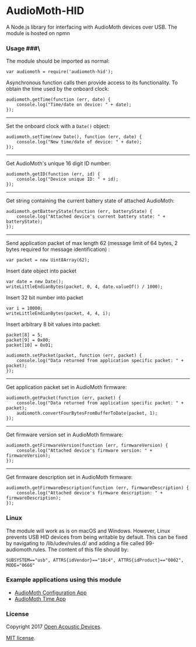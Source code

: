 # AudioMoth-HID #
A Node.js library for interfacing with AudioMoth devices over USB. The module is hosted on npmn 

### Usage ###\

The module should be imported as normal:
```
var audiomoth = require('audiomoth-hid');
```

Asynchronous function calls then provide access to its functionality. To obtain the time used by the onboard clock:
```
audiomoth.getTime(function (err, date) {
	console.log("Time/date on device: " + date);
});
```

---
Set the onboard clock with a `Date()` object:
```
audiomoth.setTime(new Date(), function (err, date) {
	console.log("New time/date of device: " + date);
});
```

---
Get AudioMoth's unique 16 digit ID number:
```
audiomoth.getID(function (err, id) {
	console.log("Device unique ID: " + id);
});
```

---
Get string containing the current battery state of attached AudioMoth:
```
audiomoth.getBatteryState(function (err, batteryState) {
	console.log("Attached device's current battery state: " + batteryState);
});
```

---
Send application packet of max length 62 (message limit of 64 bytes, 2 bytes required for message identification) :
```
var packet = new Uint8Array(62);
```

Insert date object into packet
```
var date = new Date();
writeLittleEndianBytes(packet, 0, 4, date.valueOf() / 1000);
```

Insert 32 bit number into packet
```
var i = 10000;
writeLittleEndianBytes(packet, 4, 4, i);
```

Insert arbitrary 8 bit values into packet:
```
packet[8] = 5;
packet[9] = 0x00;
packet[10] = 0x01;
```

```
audiomoth.setPacket(packet, function (err, packet) {
	console.log("Data returned from application specific packet: " + packet);
});
```

---
Get application packet set in AudioMoth firmware:
```
audiomoth.getPacket(function (err, packet) {
	console.log("Data returned from application specific packet: " + packet);
	audiomoth.convertFourBytesFromBufferToDate(packet, 1);
});
```

---
Get firmware version set in AudioMoth firmware:
```
audiomoth.getFirmwareVersion(function (err, firmwareVersion) {
    console.log("Attached device's firmware version: " + firmwareVersion);
});
```

---
Get firmware description set in AudioMoth firmware:
```
audiomoth.getFirmwareDescription(function (err, firmwareDescription) {
    console.log("Attached device's firmware description: " + firmwareDescription);
});
```

### Linux ###

The module will work as is on macOS and Windows. However, Linux prevents USB HID devices from being writable by default. This can be fixed by navigating to /lib/udev/rules.d/ and adding a file called 99-audiomoth.rules. The content of this file should by:
```
SUBSYSTEM=="usb", ATTRS{idVendor}=="10c4", ATTRS{idProduct}=="0002", MODE="0666"
```

### Example applications using this module ###
* [AudioMoth Configuration App](https://github.com/OpenAcousticDevices/AudioMoth-Configuration-App)
* [AudioMoth Time App](https://github.com/OpenAcousticDevices/AudioMoth-Time-App)

### License ###

Copyright 2017 [Open Acoustic Devices](http://www.openacousticdevices.info/).

[MIT license](http://www.openacousticdevices.info/license).
